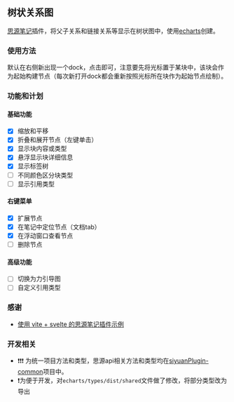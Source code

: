 
## 树状关系图

[思源笔记](https://b3log.org/siyuan/)插件，将父子关系和链接关系等显示在树状图中，使用[echarts](https://echarts.apache.org/zh/index.html)创建。


### 使用方法

默认在右侧新出现一个dock，点击即可，注意要先将光标置于某块中，该块会作为起始构建节点（每次新打开dock都会重新按照光标所在块作为起始节点绘制）。

### 功能和计划

#### 基础功能

- [x] 缩放和平移
- [x] 折叠和展开节点（左键单击）
- [x] 显示块内容或类型
- [x] 悬浮显示块详细信息
- [x] 显示标签树
- [ ] 不同颜色区分块类型
- [ ] 显示引用类型

#### 右键菜单
- [x] 扩展节点
- [x] 在笔记中定位节点（文档tab）
- [x] 在浮动窗口查看节点
- [ ] 删除节点

#### 高级功能
- [ ] 切换为力引导图
- [ ] 自定义引用类型

### 感谢

- [使用 vite + svelte 的思源笔记插件示例
](https://github.com/siyuan-note/plugin-sample-vite-svelte)

### 开发相关
- ❗❗❗ 为统一项目方法和类型，思源api相关方法和类型均在[siyuanPlugin-common](https://github.com/etchnight/siyuanPlugin-common)项目中。
- ❗为便于开发，对`echarts/types/dist/shared`文件做了修改，将部分类型改为导出
